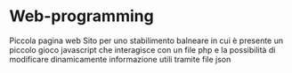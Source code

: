 # Web-programming
Piccola pagina web
Sito per uno stabilimento balneare in cui è presente un piccolo gioco javascript che interagisce con un file php e la possibilità di modificare dinamicamente informazione utili tramite file json
